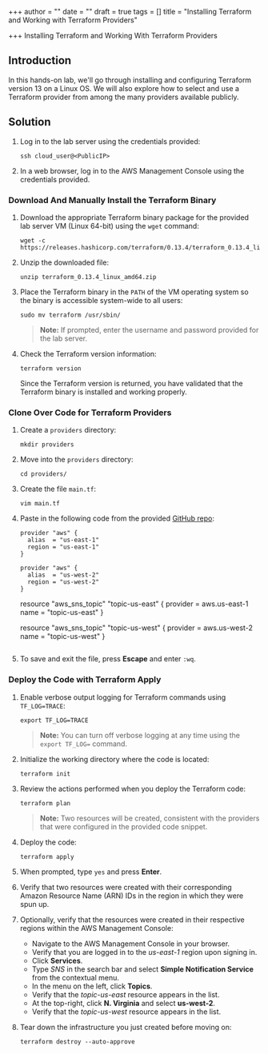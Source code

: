 +++
author = ""
date = ""
draft = true
tags = []
title = "Installing Terraform and Working with Terraform Providers"

+++
Installing Terraform and Working With Terraform Providers

## Introduction

In this hands-on lab, we'll go through installing and configuring Terraform version 13 on a Linux OS. We will also explore how to select and use a Terraform provider from among the many providers available publicly.

## Solution

1. Log in to the lab server using the credentials provided:

       ssh cloud_user@<PublicIP>
2. In a web browser, log in to the AWS Management Console using the credentials provided.

### Download And Manually Install the Terraform Binary

1. Download the appropriate Terraform binary package for the provided lab server VM (Linux 64-bit) using the `wget` command:

       wget -c https://releases.hashicorp.com/terraform/0.13.4/terraform_0.13.4_linux_amd64.zip
2. Unzip the downloaded file:

       unzip terraform_0.13.4_linux_amd64.zip
3. Place the Terraform binary in the `PATH` of the VM operating system so the binary is accessible system-wide to all users:

       sudo mv terraform /usr/sbin/

   > **Note:** If prompted, enter the username and password provided for the lab server.
4. Check the Terraform version information:

       terraform version

   Since the Terraform version is returned, you have validated that the Terraform binary is installed and working properly.

### Clone Over Code for Terraform Providers

1. Create a `providers` directory:

       mkdir providers
2. Move into the `providers` directory:

       cd providers/
3. Create the file `main.tf`:

       vim main.tf
4. Paste in the following code from the provided [GitHub repo](https://github.com/linuxacademy/content-hashicorp-certified-terraform-associate-foundations/blob/master/section3-hol1/main.tf):

       provider "aws" {
         alias  = "us-east-1"
         region = "us-east-1"
       }
       
       provider "aws" {
         alias  = "us-west-2"
         region = "us-west-2"
       }

    resource "aws_sns_topic" "topic-us-east" {
      provider = aws.us-east-1
      name     = "topic-us-east"
    }
    
    resource "aws_sns_topic" "topic-us-west" {
      provider = aws.us-west-2
      name     = "topic-us-west"
    }
    ```

1. To save and exit the file, press **Escape** and enter `:wq`.

### Deploy the Code with Terraform Apply

1. Enable verbose output logging for Terraform commands using `TF_LOG=TRACE`:

       export TF_LOG=TRACE

   > **Note:** You can turn off verbose logging at any time using the `export TF_LOG=` command.
2. Initialize the working directory where the code is located:

       terraform init
3. Review the actions performed when you deploy the Terraform code:

       terraform plan

   > **Note:** Two resources will be created, consistent with the providers that were configured in the provided code snippet.
4. Deploy the code:

       terraform apply
5. When prompted, type `yes` and press **Enter**.
6. Verify that two resources were created with their corresponding Amazon Resource Name (ARN) IDs in the region in which they were spun up.
7. Optionally, verify that the resources were created in their respective regions within the AWS Management Console:
   * Navigate to the AWS Management Console in your browser.
   * Verify that you are logged in to the _us-east-1_ region upon signing in.
   * Click **Services**.
   * Type _SNS_ in the search bar and select **Simple Notification Service** from the contextual menu.
   * In the menu on the left, click **Topics**.
   * Verify that the _topic-us-east_ resource appears in the list.
   * At the top-right, click **N. Virginia** and select **us-west-2**.
   * Verify that the _topic-us-west_ resource appears in the list.
8. Tear down the infrastructure you just created before moving on:

       terraform destroy --auto-approve